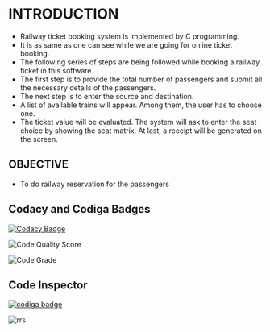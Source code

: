 # INTRODUCTION

*  Railway ticket booking system is implemented by C programming.
*  It is as same as one can see while we are going for online ticket booking. 
*  The following series of steps are being followed while booking a railway ticket in this software.
*  The first step is to provide the total number of passengers and submit all the necessary details of the passengers.
*  The next step is to enter the source and destination.
*  A list of available trains will appear. Among them, the user has to choose one.
*  The ticket value will be evaluated. The system will ask to enter the seat choice by showing the seat matrix. At last, a receipt will be generated on the screen.

## OBJECTIVE
* To do railway reservation for the passengers

## Codacy and Codiga Badges

[![Codacy Badge](https://app.codacy.com/project/badge/Grade/8536f650c5be49fa984c05b82d078f84)](https://www.codacy.com/gh/ambikakb/M1_Railway_Reservation_System/dashboard?utm_source=github.com&amp;utm_medium=referral&amp;utm_content=ambikakb/M1_Railway_Reservation_System&amp;utm_campaign=Badge_Grade)

![Code Quality Score](https://api.codiga.io/project/32471/score/svg)

![Code Grade](https://api.codiga.io/project/32471/status/svg)

## Code Inspector

<a href="https://app.codiga.io/public/user/github/ambikakb">
   <img src="https://api.codiga.io/public/badge/user/github/ambikakb?style=light" alt="codiga badge" />
</a>

![rrs](https://user-images.githubusercontent.com/101825270/161393241-ededeade-982f-4dfd-8365-3ef7b2dde467.png)
